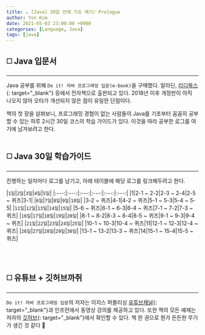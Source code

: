 ```yaml
---
title: ☕️ [Java] 30일 안에 기초 떼기/ Prologue
author: Yon Kim
date: 2021-05-03 23:00:00 +0900
categories: [Language, Java]
tags: [java]
---
```


## ◻️ **Java 입문서**
---

Java 공부를 위해 `Do it! 자바 프로그래밍 입문(e-book)`을 구매했다. 알라딘, [리디북스](https://ridibooks.com/books/754023966){: target="_blank"} 등에서 전자책으로 출판되고 있다. 2018년 이후 개정판이 아직 나오지 않아 오타가 개선되지 않은 점이 유일한 단점이다.

책의 첫 장을 살펴보니, 프로그래밍 경험이 없는 사람들이 Java를 기초부터 꼼꼼히 공부할 수 있는 하루 2시간 30일 코스의 학습 가이드가 있다. 이것을 따라 공부한 로그를 여기에 남겨보려고 한다.
<br><br>


## ◻️ **Java 30일 학습가이드**
---
진행하는 일자마다 로그를 남기고, 아래 테이블에 해당 로그를 링크해두려고 한다.

|`1일`|`2일`|`3일`|`4일`|`5일`|
|:---:|:---:|:---:|:---:|:---:|:---:|
|1|2-1 ~ 2-2|2-3 ~ 2-4|2-5 ~ 퀴즈|3-1|
|`6일`|`7일`|`8일`|`9일`|`10일`|
|3-2 ~ 퀴즈|4-1|4-2 ~ 퀴즈|5-1 ~ 5-3|5-4 ~ 5-5|
|`11일`|`12일`|`13일`|`14일`|`15일`|
|5-6 ~ 퀴즈|6-1 ~ 6-3|6-4 ~ 퀴즈|7-1 ~ 7-2|7-3 ~ 퀴즈|
|`16일`|`17일`|`18일`|`19일`|`20일`|
|8-1 ~ 8-2|8-3 ~ 8-4|8-5 ~ 퀴즈|9-1 ~ 9-3|9-4 ~ 퀴즈|
|`21일`|`22일`|`23일`|`24일`|`25일`|
|10-1 ~ 10-3|10-4 ~ 퀴즈|11|12-1 ~ 12-3|12-4 ~ 퀴즈|
|`26일`|`27일`|`28일`|`29일`|`30일`|
|13-1 ~ 13-2|13-3 ~ 퀴즈|14|15-1 ~ 15-4|15-5 ~ 퀴즈|

<br><br>

## ◻️ **유튜브 + 깃허브까쥐**
---

`Do it! 자바 프로그래밍 입문`의 저자는 이지스 퍼블리싱 [유튜브채널](https://www.youtube.com/channel/UCkgDFniWXiEGY4SZm0NHf2w){: target="_blank"}과 인프런에서 동영상 강의를 제공하고 있다. 또한 책의 모든 예제는 저자의 [깃허브](https://github.com/easyspubjava/JAVA_LAB){: target="_blank"}에서 확인할 수 있다. 책 한 권으로 뭔가 든든한 무기가 생긴 것 같다 👀